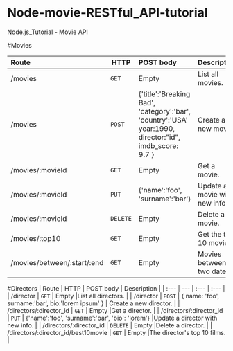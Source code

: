# Node-movie-RESTful_API-tutorial
Node.js_Tutorial  - Movie API

#Movies

| Route        | HTTP       | POST body     |    Description      |
| :---         |     ---  |     :---      |        :---       |
| /movies      | `GET`      | Empty         |List all movies.  |
| /movies      | `POST`      | {'title':'Breaking Bad', 'category':'bar', 'country':'USA' year:1990, director:"id", imdb_score: 9.7 } |Create a new movie.        |
|/movies/:movieId     | `GET`      | Empty         |Get a movie.  |
|/movies/:movieId     | `PUT`      | {'name':'foo', 'surname':'bar'}         |Update a movie with new info.  |
|/movies/:movieId     | `DELETE`      | Empty         |Delete a movie.  |
|/movies/:top10     | `GET`      | Empty         |Get the top 10 movies.  |
| /movies/between/:start/:end     | `GET`      | Empty         |Movies between two dates.  |


#Directors
| Route        | HTTP       | POST body     |    Description     |
| :---         |     ---    |     :---      |        :---        |
| /director    | `GET`      | Empty         |List all directors. |
| /director    | `POST`      | { name: 'foo', surname:'bar', bio:'lorem ipsum' }         |	Create a new director. |
| /directors/:director_id   | `GET`      | Empty         |Get a director. |
| /directors/:director_id   | `PUT`      | {'name':'foo', 'surname':'bar', 'bio': 'lorem'}         |Update a director with new info. |
| /directors/:director_id   | `DELETE`      | Empty         |Delete a director. |
| /directors/:director_id/best10movie  | `GET`      | Empty         |The director's top 10 films. |